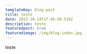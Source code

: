 ```yaml
---
templateKey: blog-post
title: teste
date: 2022-10-14T17:46:50.518Z
description: teste
featuredpost: true
featuredimage: /img/blog-index.jpg
---
```

t﻿este